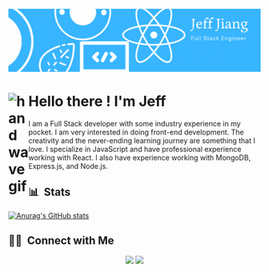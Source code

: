![BannerGIF](https://github.com/jeff-try-code/jeff-try-code/blob/main/banner.gif)

# <img alt="handwavegif" src="https://user-images.githubusercontent.com/39513876/112366216-8cfe7400-8cfe-11eb-8116-7d3dbae20e97.gif" width='40' align="left"/> Hello there ! I'm Jeff

I am a Full Stack developer with some industry experience in my pocket. I am very interested in doing front-end development. The creativity and the never-ending learning journey are something that I love. I specialize in JavaScript and have professional experience working with React. I also have experience working with MongoDB, Express.js, and Node.js. 

## 📊 &nbsp;Stats

[![Anurag's GitHub stats](https://github-readme-stats.vercel.app/api?username=jeff-try-code)](https://github.com/anuraghazra/github-readme-stats)



##  🤝🏻 &nbsp;Connect with Me

<p align="center">
<a href="https://www.linkedin.com/in/jeff-try-code/"><img src="https://img.shields.io/badge/-Jeff%20Jiang-0077B5?style=flat-square&logo=Linkedin&logoColor=white"/></a>
<a href="mailto:jeff.try.code@gmail.com"><img src="https://img.shields.io/badge/-jeff.try.code@gmail.com-D14836?style=flat-square&logo=Gmail&logoColor=white"/></a>

<!--
**jeff-try-code/jeff-try-code** is a ✨ _special_ ✨ repository because its `README.md` (this file) appears on your GitHub profile.

Here are some ideas to get you started:

- 🔭 I’m currently working on ...
- 🌱 I’m currently learning ...
- 👯 I’m looking to collaborate on ...
- 🤔 I’m looking for help with ...
- 💬 Ask me about ...
- 📫 How to reach me: ...
- 😄 Pronouns: ...
- ⚡ Fun fact: ...
-->
